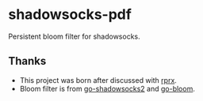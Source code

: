 # shadowsocks-pdf

Persistent bloom filter for shadowsocks.

## Thanks

+ This project was born after discussed with [rprx](https://github.com/rprx).
+ Bloom filter is from [go-shadowsocks2](https://github.com/shadowsocks/go-shadowsocks2/blob/master/internal)
  and [go-bloom](https://github.com/riobard/go-bloom/blob/master/filter.go).

